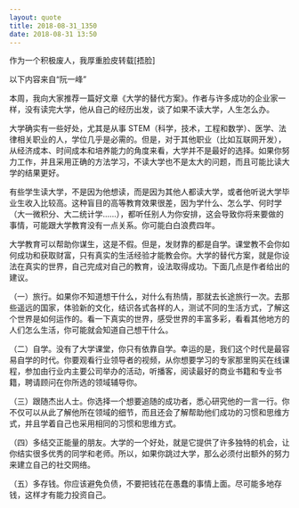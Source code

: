 ```yaml
---
layout: quote
title: 2018-08-31_1350
date: 2018-08-31 13:50
---
```


作为一个积极废人，我厚重脸皮转载[捂脸]

以下内容来自“阮一峰”

本周，我向大家推荐一篇好文章《大学的替代方案》。作者与许多成功的企业家一样，没有读完大学，他从自己的经历出发，谈了如果不读大学，人生怎么办。

大学确实有一些好处，尤其是从事 STEM（科学，技术，工程和数学）、医学、法律相关职业的人，学位几乎是必需的。但是，对于其他职业（比如互联网开发），从经济成本、时间成本和培养能力的角度来看，大学并不是最好的选择。如果你努力工作，并且采用正确的方法学习，不读大学也不是太大的问题，而且可能比读大学的结果更好。

有些学生读大学，不是因为他想读，而是因为其他人都读大学，或者他听说大学毕业生收入比较高。这种盲目的高等教育效果很差，因为学什么、怎么学、何时学（大一微积分、大二统计学......），都听任别人为你安排，这会导致你将来要做的事情，可能跟大学教育没有一点关系。你可能白白浪费四年。

大学教育可以帮助你谋生，这是不假。但是，发财靠的都是自学。课堂教不会你如何成功和获取财富，只有真实的生活经验才能教会你。大学的替代方案，就是你设法在真实的世界，自己完成对自己的教育，设法取得成功。下面几点是作者给出的建议。

（一）旅行。如果你不知道想干什么，对什么有热情，那就去长途旅行一次。去那些遥远的国家，体验新的文化，结识各式各样的人，测试不同的生活方式，了解这个世界是如何运作的。看一下真实的世界，感受世界的丰富多彩，看看其他地方的人们怎么生活，你可能就会知道自己想干什么。

（二）自学。没有了大学课堂，你只有依靠自学。幸运的是，我们这个时代是最容易自学的时代。你要观看行业领导者的视频，从你想要学习的专家那里购买在线课程，参加由行业内主要公司举办的活动，听播客，阅读最好的商业书籍和专业书籍，聘请顾问在你所选的领域辅导你。

（三）跟随杰出人士。你选择一个想要追随的成功者，悉心研究他的一言一行。你不仅可以从此了解他所在领域的细节，而且还会了解帮助他们成功的习惯和思维方式，并且学着自己也采用相同的习惯和思维方式。

（四）多结交正能量的朋友。大学的一个好处，就是它提供了许多独特的机会，让你结实很多优秀的同学和老师。所以，如果你跳过大学，那么必须付出额外的努力来建立自己的社交网络。

（五）多存钱。你应该避免负债，不要把钱花在愚蠢的事情上面。尽可能多地存钱，这样才有能力投资自己。